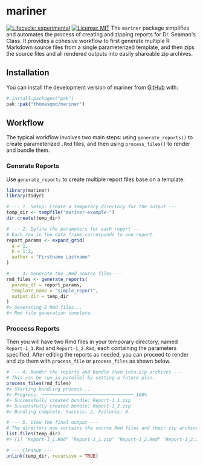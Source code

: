 # mariner

[![Lifecycle: experimental](https://img.shields.io/badge/lifecycle-experimental-orange.svg)](https://lifecycle.r-lib.org/articles/stages.html#experimental)
[![License: MIT](https://img.shields.io/badge/License-MIT-yellow.svg)](https://opensource.org/licenses/MIT)
The `mariner` package simplifies and automates the process of creating and zipping reports for Dr. Seaman's Class. It provides a cohesive workflow to first generate multiple R Markdown source files from a single parameterized template, and then zips the source files and all rendered outputs into easily shareable zip archives.

## Installation

You can install the development version of mariner from [GitHub](https://github.com/thomasqmd/mariner) with:

```r
# install.packages("pak")
pak::pak("thomasqmd/mariner")

```

## Workflow

The typical workflow involves two main steps: using `generate_reports()` to create parameterized `.Rmd` files, and then using `process_files()` to render and bundle them.

### Generate Reports

Use `generate_reports` to create multiple report files base on a template.

```r
library(mariner)
library(tidyr)

# --- 1. Setup: Create a temporary directory for the output ---
temp_dir <- tempfile("mariner-example-")
dir.create(temp_dir)

# --- 2. Define the parameters for each report ---
# Each row in the data frame corresponds to one report.
report_params <- expand_grid(
  a = 1, 
  b = 1:2, 
  author = "Firstname Lastname"
)

# --- 3. Generate the .Rmd source files ---
rmd_files <- generate_reports(
  params_df = report_params,
  template_name = "simple_report",
  output_dir = temp_dir
)
#> Generating 2 Rmd files...
#> Rmd file generation complete.
```

### Proccess Reports

Then you will have two Rmd files in your temporary directory, named `Report-1_1.Rmd` and `Report-1_2.Rmd`, each containing the parameters specified. After editing the reports as needed, you can proceed to render and zip them with `process_file` or `process_files` as shown below.

```r
# --- 4. Render the reports and bundle them into zip archives ---
# This can be run in parallel by setting a future plan.
process_files(rmd_files)
#> Starting bundling process...
#> Progress: ────────────────────────────────── 100%
#> Successfully created bundle: Report-1_1.zip
#> Successfully created bundle: Report-1_2.zip
#> Bundling complete. Success: 2, Failures: 0.

# --- 5. View the final output ---
# The directory now contains the source Rmd files and their zip archives.
list.files(temp_dir)
#> [1] "Report-1_1.Rmd" "Report-1_1.zip" "Report-1_2.Rmd" "Report-1_2.zip"

# --- Cleanup ---
unlink(temp_dir, recursive = TRUE)
```
